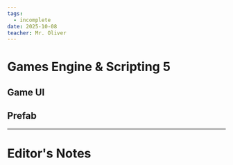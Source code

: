 ```yaml
---
tags:
  - incomplete
date: 2025-10-08
teacher: Mr. Oliver
---
```

# Games Engine & Scripting 5
## Game UI
## Prefab

----------------------------------------------------------------
# Editor's Notes